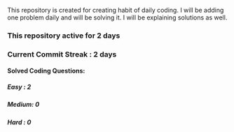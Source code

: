 This repository is created for creating habit of daily coding. I will be adding one problem daily and will be solving it. I will be explaining solutions as well. 

### This repository active for 2 days
### Current Commit Streak : 2 days

#### Solved Coding Questions:
##### Easy : 2
##### Medium: 0
##### Hard  : 0 


